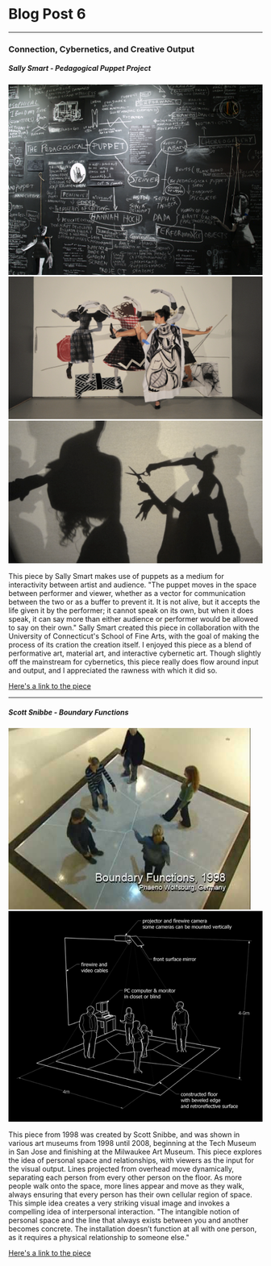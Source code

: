 # Blog Post 6
----------------------
### Connection, Cybernetics, and Creative Output

##### Sally Smart - Pedagogical Puppet Project

![Sally Smart](images/ppp1.jpg?raw=true "Sally Smart")
![Sally Smart](images/ppp2.png?raw=true "Sally Smart")
![Sally Smart](images/ppp3.png?raw=true "Sally Smart")

This piece by Sally Smart makes use of puppets as a medium for interactivity between artist and audience. "The puppet moves in the space between performer and viewer, whether as a vector for communication between the two or as a buffer to prevent it. It is not alive, but it accepts the life given it by the performer; it cannot speak on its own, but when it does speak, it can say more than either audience or performer would be allowed to say on their own." Sally Smart created this piece in collaboration with the University of Connecticut's School of Fine Arts, with the goal of making the process of its cration the creation itself. I enjoyed this piece as a blend of performative art, material art, and interactive cybernetic art. Though slightly off the mainstream for cybernetics, this piece really does flow around input and output, and I appreciated the rawness with which it did so.

[Here's a link to the piece](https://contemporaryartgalleries.uconn.edu/2012/09/25/the-pedagogical-puppet-projects-by-sally-smart/)

---------------------

##### Scott Snibbe - Boundary Functions

![Scott Snibbe](images/bf1.jpg?raw=true "Scott Snibbe")
![Scott Snibbe](images/bf2.png?raw=true "Scott Snibbe")

This piece from 1998 was created by Scott Snibbe, and was shown in various art museums from 1998 until 2008, beginning at the Tech Museum in San Jose and finishing at the Milwaukee Art Museum. This piece explores the idea of personal space and relationships, with viewers as the input for the visual output. Lines projected from overhead move dynamically, separating each person from every other person on the floor. As more people walk onto the space, more lines appear and move as they walk, always ensuring that every person has their own cellular region of space. This simple idea creates a very striking visual image and invokes a compelling idea of interpersonal interaction. "The intangible notion of personal space and the line that always exists between you and another becomes concrete. The installation doesn’t function at all with one person, as it requires a physical relationship to someone else."  

[Here's a link to the piece](https://www.snibbe.com/projects/interactive/boundaryfunctions)
